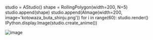 studio = AStudio()
shape = RollingPolygon(width=200, N=5)
studio.append(shape)
studio.append(AImage(width=200, image='kotowaza_buta_shinju.png'))
for i in range(60):
    studio.render()
IPython.display.Image(studio.create_anime())

![image](https://user-images.githubusercontent.com/94042887/147764838-341523fd-061c-49ee-8ac7-8f98611c8d97.png)
